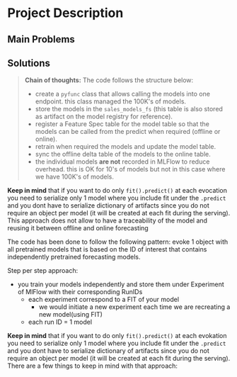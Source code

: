 # Project Description 



## Main Problems 



## Solutions 



> **Chain of thoughts:** The code follows the structure below:
>- create a `pyfunc` class that allows calling the models into one endpoint. this class managed the 100K's of models.
>- store the models in the `sales_models_fs` (this table is also stored as artifact on the model registry for reference).
>- register a Feature Spec table for the model table so that the models can be called from the predict when required (offline or online).
>- retrain when required the models and update the model table.
>- sync the offline delta table of the models to the online table.
>- the individual models **are not** recorded in MLFlow to reduce overhead. this is OK for 10's of models but not in this case where we have 100K's of models.

**Keep in mind** that if you want to do only `fit().predict()` at each evocation you need to serialize only 1 model where you include fit under the `.predict` and you dont have to serialize dictionary of artifacts since you do not require an object per model (it will be created at each fit during the serving). This approach does not allow to have a traceability of the model and reusing it between offline and online forecasting


The code has been done to follow the following pattern: evoke 1 object with all pretrained models that is based on the ID of interest that contains independently pretrained forecasting models.


Step per step approach: 
- you train your models independently and store them under Experiment of MlFlow with their corresponding RunIDs
  - each experiment correspond to a FIT of your model 
    - we would initiate a new experiment each time we are recreating a new model(using FIT)
  - each run ID = 1 model




**Keep in mind** that if you want to do only `fit().predict()` at each evokation you need to serialize only 1 model where you include fit under the `.predict` and you dont have to serialize dictionary of artifacts since you do not require an object per model (it will be created at each fit during the serving). <br>
There are a few things to keep in mind with that approach: 